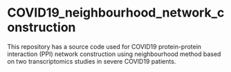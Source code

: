 # COVID19_neighbourhood_network_construction
This repository has a source code used for COVID19 protein-protein interaction (PPI) network construction using neighbourhood method based on two transcriptomics studies in severe COVID19 patients.
